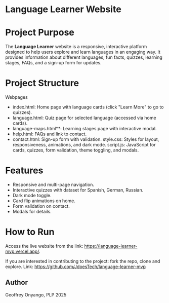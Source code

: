 # Language Learner Website

# Project Purpose
The **Language Learner** website is a responsive, interactive platform designed to help users explore and learn languages in an engaging way. It provides information about different languages, fun facts, quizzes, learning stages, FAQs, and a sign-up form for updates.

# Project Structure
Webpages
- index.html: Home page with language cards (click "Learn More" to go to quizzes).
- language.html: Quiz page for selected language (accessed via home cards).
- language-maps.html**: Learning stages page with interactive modal.
- help.html: FAQs and link to contact.
- contact.html: Sign-up form with validation.
style.css: Styles for layout, responsiveness, animations, and dark mode.
script.js: JavaScript for cards, quizzes, form validation, theme toggling, and modals.

# Features
- Responsive and multi-page navigation.
- Interactive quizzes with dataset for Spanish, German, Russian.
- Dark mode toggle.
- Card flip animations on home.
- Form validation on contact.
- Modals for details.

# How to Run
Access the live website from the link: https://language-learner-mvp.vercel.app/.

If you are interested in contributing to the project: fork the repo, clone and explore.
Link: https://github.com/JdoesTech/language-learner-mvp

## Author
Geoffrey Onyango, PLP 2025
